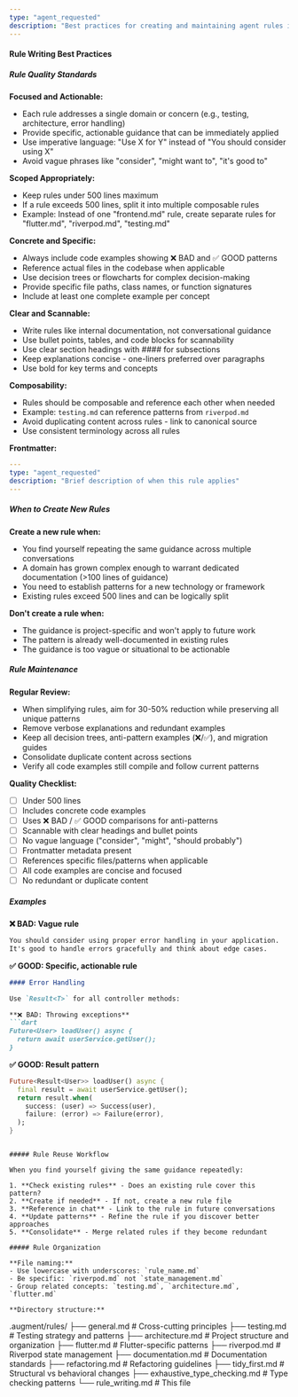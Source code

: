 ```yaml
---
type: "agent_requested"
description: "Best practices for creating and maintaining agent rules in the .augment/rules/ directory"
---
```


#### Rule Writing Best Practices

##### Rule Quality Standards

**Focused and Actionable:**
- Each rule addresses a single domain or concern (e.g., testing, architecture, error handling)
- Provide specific, actionable guidance that can be immediately applied
- Use imperative language: "Use X for Y" instead of "You should consider using X"
- Avoid vague phrases like "consider", "might want to", "it's good to"

**Scoped Appropriately:**
- Keep rules under 500 lines maximum
- If a rule exceeds 500 lines, split it into multiple composable rules
- Example: Instead of one "frontend.md" rule, create separate rules for "flutter.md", "riverpod.md", "testing.md"

**Concrete and Specific:**
- Always include code examples showing ❌ BAD and ✅ GOOD patterns
- Reference actual files in the codebase when applicable
- Use decision trees or flowcharts for complex decision-making
- Provide specific file paths, class names, or function signatures
- Include at least one complete example per concept

**Clear and Scannable:**
- Write rules like internal documentation, not conversational guidance
- Use bullet points, tables, and code blocks for scannability
- Use clear section headings with #### for subsections
- Keep explanations concise - one-liners preferred over paragraphs
- Use bold for key terms and concepts

**Composability:**
- Rules should be composable and reference each other when needed
- Example: `testing.md` can reference patterns from `riverpod.md`
- Avoid duplicating content across rules - link to canonical source
- Use consistent terminology across all rules

**Frontmatter:**
```yaml
---
type: "agent_requested"
description: "Brief description of when this rule applies"
---
```

##### When to Create New Rules

**Create a new rule when:**
- You find yourself repeating the same guidance across multiple conversations
- A domain has grown complex enough to warrant dedicated documentation (>100 lines of guidance)
- You need to establish patterns for a new technology or framework
- Existing rules exceed 500 lines and can be logically split

**Don't create a rule when:**
- The guidance is project-specific and won't apply to future work
- The pattern is already well-documented in existing rules
- The guidance is too vague or situational to be actionable

##### Rule Maintenance

**Regular Review:**
- When simplifying rules, aim for 30-50% reduction while preserving all unique patterns
- Remove verbose explanations and redundant examples
- Keep all decision trees, anti-pattern examples (❌/✅), and migration guides
- Consolidate duplicate content across sections
- Verify all code examples still compile and follow current patterns

**Quality Checklist:**
- [ ] Under 500 lines
- [ ] Includes concrete code examples
- [ ] Uses ❌ BAD / ✅ GOOD comparisons for anti-patterns
- [ ] Scannable with clear headings and bullet points
- [ ] No vague language ("consider", "might", "should probably")
- [ ] Frontmatter metadata present
- [ ] References specific files/patterns when applicable
- [ ] All code examples are concise and focused
- [ ] No redundant or duplicate content

##### Examples

**❌ BAD: Vague rule**
```markdown
You should consider using proper error handling in your application.
It's good to handle errors gracefully and think about edge cases.
```

**✅ GOOD: Specific, actionable rule**
```markdown
#### Error Handling

Use `Result<T>` for all controller methods:

**❌ BAD: Throwing exceptions**
```dart
Future<User> loadUser() async {
  return await userService.getUser();
}
```

**✅ GOOD: Result<T> pattern**
```dart
Future<Result<User>> loadUser() async {
  final result = await userService.getUser();
  return result.when(
    success: (user) => Success(user),
    failure: (error) => Failure(error),
  );
}
```
```

##### Rule Reuse Workflow

When you find yourself giving the same guidance repeatedly:

1. **Check existing rules** - Does an existing rule cover this pattern?
2. **Create if needed** - If not, create a new rule file
3. **Reference in chat** - Link to the rule in future conversations
4. **Update patterns** - Refine the rule if you discover better approaches
5. **Consolidate** - Merge related rules if they become redundant

##### Rule Organization

**File naming:**
- Use lowercase with underscores: `rule_name.md`
- Be specific: `riverpod.md` not `state_management.md`
- Group related concepts: `testing.md`, `architecture.md`, `flutter.md`

**Directory structure:**
```
.augment/rules/
├── general.md              # Cross-cutting principles
├── testing.md              # Testing strategy and patterns
├── architecture.md         # Project structure and organization
├── flutter.md              # Flutter-specific patterns
├── riverpod.md             # Riverpod state management
├── documentation.md        # Documentation standards
├── refactoring.md          # Refactoring guidelines
├── tidy_first.md           # Structural vs behavioral changes
├── exhaustive_type_checking.md  # Type checking patterns
└── rule_writing.md         # This file
```

